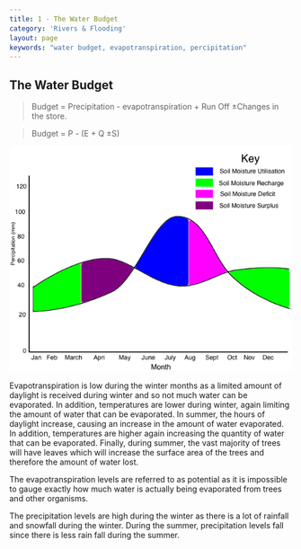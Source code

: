 ```yaml
---
title: 1 - The Water Budget
category: 'Rivers & Flooding'
layout: page
keywords: "water budget, evapotranspiration, percipitation"
---
```


The Water Budget
----------------

> Budget = Precipitation - evapotranspiration + Run Off ±Changes in the store.

> Budget = P - (E + Q ±S)

![](/Images/rivers/waterBudgetGraph.png)

Evapotranspiration is low during the winter months as a limited amount of daylight is received during winter and so not much water can be evaporated. In addition, temperatures are lower during winter, again limiting the amount of water that can be evaporated. In summer, the hours of daylight increase, causing an increase in the amount of water evaporated. In addition, temperatures are higher again increasing the quantity of water that can be evaporated. Finally, during summer, the vast majority of trees will have leaves which will increase the surface area of the trees and therefore the amount of water lost. 

The evapotranspiration levels are referred to as potential as it is impossible to gauge exactly how much water is actually being evaporated from trees and other organisms. 

The precipitation levels are high during the winter as there is a lot of rainfall and snowfall during the winter. During the summer, precipitation levels fall since there is less rain fall during the summer. 
